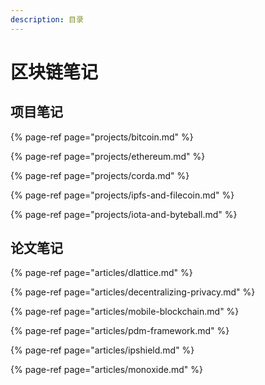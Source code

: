 ```yaml
---
description: 目录
---
```


# 区块链笔记

## 项目笔记

{% page-ref page="projects/bitcoin.md" %}

{% page-ref page="projects/ethereum.md" %}

{% page-ref page="projects/corda.md" %}

{% page-ref page="projects/ipfs-and-filecoin.md" %}

{% page-ref page="projects/iota-and-byteball.md" %}

## 论文笔记

{% page-ref page="articles/dlattice.md" %}

{% page-ref page="articles/decentralizing-privacy.md" %}

{% page-ref page="articles/mobile-blockchain.md" %}

{% page-ref page="articles/pdm-framework.md" %}

{% page-ref page="articles/ipshield.md" %}

{% page-ref page="articles/monoxide.md" %}

